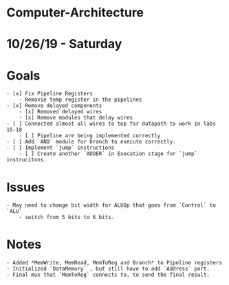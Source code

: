 # Computer-Architecture

# 10/26/19 - Saturday

# Goals
	- [x] Fix Pipeline Registers
		- Removie temp register in the pipelines
	- [x] Remove delayed components
		- [x] Removed delayed wires
		- [x] Remove modules that delay wires
	- [ ] Connected almost all wires to top for datapath to work in labs 15-18
		- [ ] Pipeline are being implemented correctly
	- [ ] Add `AND` module for branch to execute correctly.
	- [ ] Implement `jump` instructions
		- [ ] Create another `ADDER` in Execution stage for `jump` instrucitons.
		
# Issues
	- May need to change bit width for ALUOp that goes from `Control` to `ALU`
		- switch from 5 bits to 6 bits.
# Notes
	- Added *MemWrite, MemRead, MemToReg and Branch* to Pipeline registers
	- Initialized `DataMemory` , but still have to add `Address` port.
	- Final mux that `MemToReg` connects to, to send the final result.
